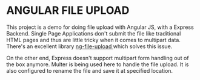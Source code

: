 ANGULAR FILE UPLOAD
===================

This project is a demo for doing file upload with Angular JS, with a Express Backend. Single Page Applications don't submit the file like traditional HTML pages and thus are little tricky when it comes to multipart data. There's an excellent library <a href="https://github.com/danialfarid/ng-file-upload">
ng-file-upload </a>which solves this issue.

On the other end, Express doesn't support multipart form handling out of the box anymore. Multer is being used here to handle the file upload. It is also configured to rename the file and save it at specified location.
